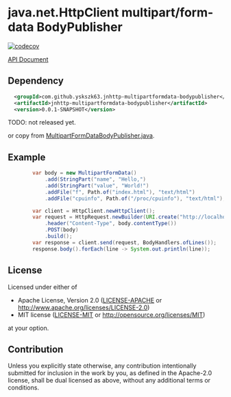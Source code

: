# java.net.HttpClient multipart/form-data BodyPublisher

[![codecov](https://codecov.io/gh/yskszk63/jnhttp-multipartformdata-bodypublisher/branch/main/graph/badge.svg?token=KYD3EHTNI4)](https://codecov.io/gh/yskszk63/jnhttp-multipartformdata-bodypublisher)

[API Document](https://yskszk63.github.io/jnhttp-multipartformdata-bodypublisher/)

## Dependency

```xml
  <groupId>com.github.yskszk63.jnhttp-multipartformdata-bodypublisher</groupId>
  <artifactId>jnhttp-multipartformdata-bodypublisher</artifactId>
  <version>0.0.1-SNAPSHOT</version>
```

TODO: not released yet.

or copy from [MultipartFormDataBodyPublisher.java](https://github.com/yskszk63/jnhttp-multipartformdata-bodypublisher/blob/main/src/main/java/com/github/yskszk63/jnhttpmultipartformdatabodypublisher/MultipartFormDataBodyPublisher.java).

## Example

```java
        var body = new MultipartFormData()
            .add(StringPart("name", "Hello,")
            .add(StringPart("value", "World!")
            .addFile("f", Path.of("index.html"), "text/html")
            .addFile("cpuinfo", Path.of("/proc/cpuinfo"), "text/html");

        var client = HttpClient.newHttpClient();
        var request = HttpRequest.newBuilder(URI.create("http://localhost:8080/"))
            .header("Content-Type", body.contentType())
            .POST(body)
            .build();
        var response = client.send(request, BodyHandlers.ofLines());
        response.body().forEach(line -> System.out.println(line));
```

## License

Licensed under either of

 * Apache License, Version 2.0
   ([LICENSE-APACHE](LICENSE-APACHE) or http://www.apache.org/licenses/LICENSE-2.0)
 * MIT license
   ([LICENSE-MIT](LICENSE-MIT) or http://opensource.org/licenses/MIT)

at your option.

## Contribution

Unless you explicitly state otherwise, any contribution intentionally submitted
for inclusion in the work by you, as defined in the Apache-2.0 license, shall be
dual licensed as above, without any additional terms or conditions.
